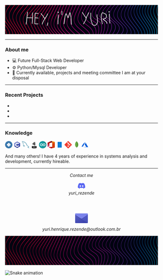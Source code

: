 <img src="https://github.com/YuriHenriqueRezende/Projects/blob/main/other/logo.jpg" alt="header">

  ---

### About me

- 💻 Future Full-Stack Web Developer
- ⚙ Python/Mysql Developer
- 💬 Currently available, projects and meeting committee I am at your disposal

 ---

### Recent Projects

-
-
-

---

### Knowledge
<p align="left">
  <img src="https://github.com/YuriHenriqueRezende/Projects/blob/main/other/python.svg" alt="python" width="24" height="24"/>
  <img src="https://github.com/YuriHenriqueRezende/Projects/blob/main/other/c.svg" alt="c" width="24" height="24"/>
  <img src="https://github.com/YuriHenriqueRezende/Projects/blob/main/other/mysql.svg" alt="mysql" width="24" height="24"/>
  <img src="https://github.com/YuriHenriqueRezende/Projects/blob/main/other/django.jpg" alt="django" width="24" height="24"/>
  <img src="https://github.com/YuriHenriqueRezende/Projects/blob/main/other/Arduino.svg" alt="Arduino" width="24" height="24"/>
  <img src="https://github.com/YuriHenriqueRezende/Projects/blob/main/other/Office Icon.svg" alt="Office Icon" width="24" height="24"/>
  <img src="https://github.com/YuriHenriqueRezende/Projects/blob/main/other/Windows 11.svg" alt="Windows 11" width="24" height="24"/>
  <img src="https://github.com/YuriHenriqueRezende/Projects/blob/main/other/Git-Icon-1788C.svg" alt="Git-Icon-1788C" width="24" height="24"/>
  <img src="https://github.com/YuriHenriqueRezende/Projects/blob/main/other/mongodb-icon.svg" alt="mongodb-icon" width="24" height="24"/>
  <img src="https://github.com/YuriHenriqueRezende/Projects/blob/main/other/icons8-azure.svg" alt="icons8-azure" width="24" height="24"/>
</p>

And many others! I have 4 years of experience in systems analysis and development, currently hireable.

---

<p align="center">
  <i>Contact me</i>
</p>

<p align="center">
  <img width="24" src="https://github.com/YuriHenriqueRezende/Projects/blob/main/other/discord.svg" alt="discord">
  <br>  
    <i>yuri_rezende</i>
<br><br>
<br><br>
    <a href="mailto:yuri.henrique.rezende@outlook.com.br" alt="Email"><img src="https://github.com/YuriHenriqueRezende/Projects/blob/main/other/email.png" alt="email"></a>
    <br> 
    <i>yuri.henrique.rezende@outlook.com.br</i>
</p>

<img src="https://github.com/YuriHenriqueRezende/Projects/blob/main/other/fundo.jpg" alt="fundo">

![Snake animation](https://github.com/YuriHenriqueRezende/YuriHenriqueRezende/blob/output/github-contribution-grid-snake.svg)

